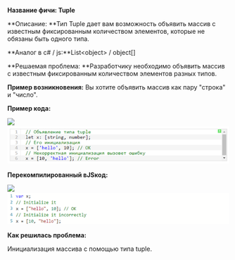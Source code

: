 **Название фичи: Tuple**

**Описание: **Тип Tuple дает вам возможность объявить массив с известным фиксированным количеством элементов, которые не обязаны быть одного типа.

**Аналог в c\# / js:**List&lt;object&gt; / object\[\]

**Решаемая проблема: **Разработчику необходимо объявить массив с известным фиксированным количеством элементов разных типов.

**Пример возникновения:** Вы хотите объявить массив как пару "строка" и "число".

**Пример кода:**

![](file:///C:\Users\MPCHEL~1\AppData\Local\Temp\msohtmlclip1\01\clip_image002.jpg)![](/assets/import.png)

**Перекомпилированный вJSкод:**

![](file:///C:\Users\MPCHEL~1\AppData\Local\Temp\msohtmlclip1\01\clip_image004.jpg)![](/assets/import2.png)

**Как решилась проблема:**

Инициализация массива с помощью типа tuple.

